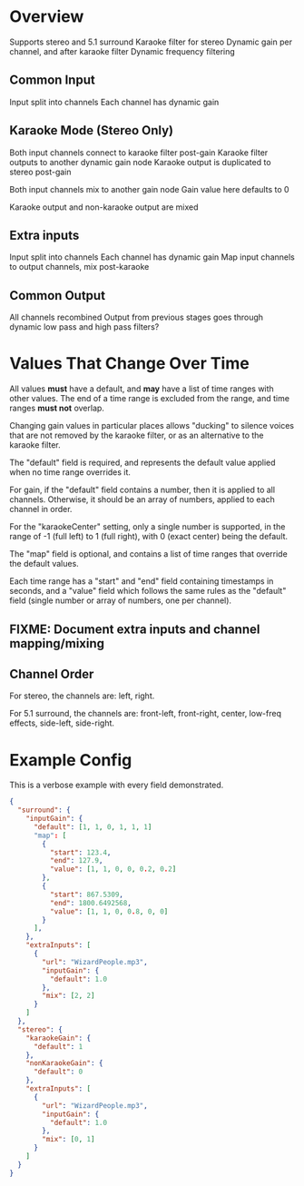# Overview

Supports stereo and 5.1 surround
Karaoke filter for stereo
Dynamic gain per channel, and after karaoke filter
Dynamic frequency filtering


## Common Input

Input split into channels
Each channel has dynamic gain


## Karaoke Mode (Stereo Only)

Both input channels connect to karaoke filter post-gain
Karaoke filter outputs to another dynamic gain node
Karaoke output is duplicated to stereo post-gain

Both input channels mix to another gain node
Gain value here defaults to 0

Karaoke output and non-karaoke output are mixed


## Extra inputs

Input split into channels
Each channel has dynamic gain
Map input channels to output channels, mix post-karaoke


## Common Output

All channels recombined
Output from previous stages goes through dynamic low pass and high pass filters?


# Values That Change Over Time

All values **must** have a default, and **may** have a list of time ranges with
other values.  The end of a time range is excluded from the range, and time
ranges **must not** overlap.

Changing gain values in particular places allows "ducking" to silence voices
that are not removed by the karaoke filter, or as an alternative to the karaoke
filter.

The "default" field is required, and represents the default value applied when
no time range overrides it.

For gain, if the "default" field contains a number, then it is applied to all
channels.  Otherwise, it should be an array of numbers, applied to each channel
in order.

For the "karaokeCenter" setting, only a single number is supported, in the
range of -1 (full left) to 1 (full right), with 0 (exact center) being the
default.

The "map" field is optional, and contains a list of time ranges that override
the default values.

Each time range has a "start" and "end" field containing timestamps in seconds,
and a "value" field which follows the same rules as the "default" field (single
number or array of numbers, one per channel).

## FIXME: Document extra inputs and channel mapping/mixing

## Channel Order

For stereo, the channels are: left, right.

For 5.1 surround, the channels are: front-left, front-right, center,
low-freq effects, side-left, side-right.

# Example Config

This is a verbose example with every field demonstrated.

```json
{
  "surround": {
    "inputGain": {
      "default": [1, 1, 0, 1, 1, 1]
      "map": [
        {
          "start": 123.4,
          "end": 127.9,
          "value": [1, 1, 0, 0, 0.2, 0.2]
        },
        {
          "start": 867.5309,
          "end": 1800.6492568,
          "value": [1, 1, 0, 0.8, 0, 0]
        }
      ],
    },
    "extraInputs": [
      {
        "url": "WizardPeople.mp3",
        "inputGain": {
          "default": 1.0
        },
        "mix": [2, 2]
      }
    ]
  },
  "stereo": {
    "karaokeGain": {
      "default": 1
    },
    "nonKaraokeGain": {
      "default": 0
    },
    "extraInputs": [
      {
        "url": "WizardPeople.mp3",
        "inputGain": {
          "default": 1.0
        },
        "mix": [0, 1]
      }
    ]
  }
}

